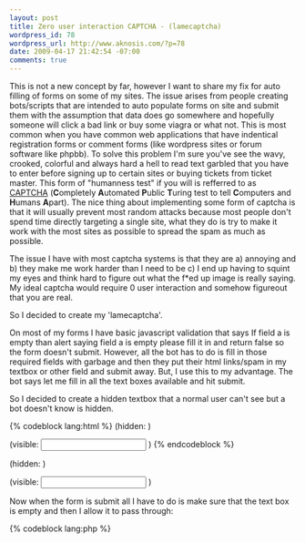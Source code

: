 ```yaml
--- 
layout: post
title: Zero user interaction CAPTCHA - (lamecaptcha)
wordpress_id: 78
wordpress_url: http://www.aknosis.com/?p=78
date: 2009-04-17 21:42:54 -07:00
comments: true
---
```

This is not a new concept by far, however I want to share my fix for auto filling of forms on some of my sites. The issue arises from people creating bots/scripts that are intended to auto populate forms on site and submit them with the assumption that data does go somewhere and hopefully someone will click a bad link or buy some viagra or what not. This is most common when you have common web applications that have indentical registration forms or comment forms (like wordpress sites or forum software like phpbb). To solve this problem I'm sure you've see the wavy, crooked, colorful and always hard a hell to read text garbled that you have to enter before signing up to certain sites or buying tickets from ticket master. This form of "humanness test" if you will is refferred to as <a href="http://en.wikipedia.org/wiki/Captcha">CAPTCHA</a> (<strong>C</strong>ompletely <strong>A</strong>utomated <strong>P</strong>ublic <strong>T</strong>uring test to tell <strong>C</strong>omputers and <strong>H</strong>umans <strong>A</strong>part). The nice thing about implementing some form of captcha is that it will usually prevent most random attacks because most people don't spend time directly targeting a single site, what they do is try to make it work with the most sites as possible to spread the spam as much as possible.

The issue I have with most captcha systems is that they are a) annoying and b) they make me work harder than I need to be c) I end up having to squint my eyes and think hard to figure out what the f*ed up image is really saying. My ideal captcha would require 0 user interaction and somehow figureout that you are real.

So I decided to create my 'lamecaptcha'.

On most of my forms I have basic javascript validation that says If field a is empty than alert saying field a is empty please fill it in and return false so the form doesn't submit. However, all the bot has to do is fill in those required fields with garbage and then they put their html links/spam in my textbox or other field and submit away. But, I use this to my advantage. The bot says let me fill in all the text boxes available and hit submit.

So I decided to create a hidden textbox that a normal user can't see but a bot doesn't know is hidden.

{% codeblock lang:html %}
(hidden: <input type="text" value="" name="lamecaptcha" style="display:none;" /> )

(visible: <input type="text" value="" name="text" /> )
{% endcodeblock %}

(hidden: <input style="display:none;" name="lamecaptcha" type="text" /> )

(visible: <input name="text" type="text" /> )

Now when the form is submit all I have to do is make sure that the text box is empty and then I allow it to pass through:

{% codeblock lang:php %}
<?php
if(!empty($_POST['lamecaptcha'])){
       //Do something because no human should fill a hidden text box
       //If the box was visible for some reason, they still shouldn't fill
       //any text box with out a label saying what should be in it
}
{% endcodeblock %}

My "attacks" were few and far between but I have noticed that my database is no longer filled with garbage submissions and my clients are not complaining about getting spam from my server.
I haven't taken the time to figure it out but I would assume a lot of bots are also not running javascript, so another check might be to not allow form submission unless javascript is enabled (this can easily be defeated by a browser bot or there may be some way to fake out the check I don't know) but it may be worth while to enhance the effectiveness of this.

Again there are simple things like asking for 1+1 or type "here" in the box but I don't want to make my users do more work because of the a-holes out there, what we need to do is make it more difficult for them. People spend so much time sifting through the spam and garbage it is discusting. Please share with me any ways you have created zero interaction captcha, I think as a service provider bogging down the user is the wrong way to go, and I'm suprised to see CAPTCHA systems become more difficult for the user than the bot.

-Ak
